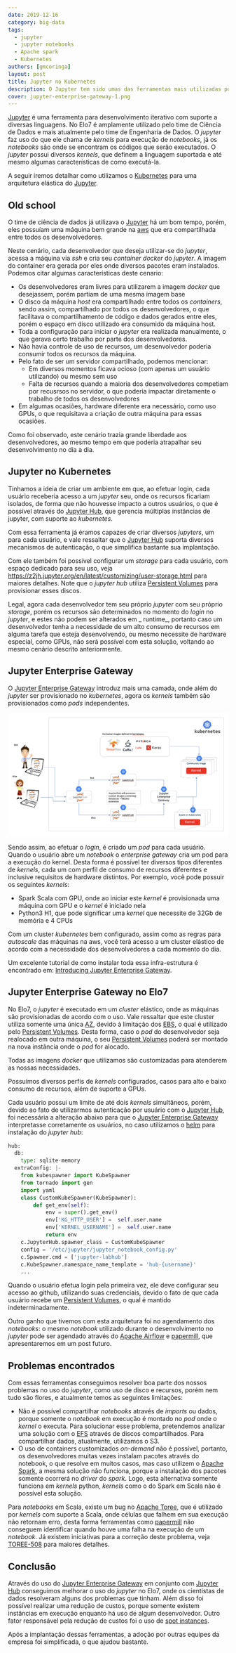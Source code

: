 ```yaml
---
date: 2019-12-16
category: big-data
tags:
  - jupyter
  - jupyter notebooks
  - Apache spark
  - Kubernetes
authors: [gmcoringa]
layout: post
title: Jupyter no Kubernetes
description: O Jupyter tem sido umas das ferramentas mais utilizadas por Cientistas de Dados e neste artigo vamos demonstrar como utilizamos o Kubernetes para um ambiente de múltiplos usuários acessando o Jupyter.
cover: jupyter-enterprise-gateway-1.png
---
```


[Jupyter](https://jupyter.org/) é uma ferramenta para desenvolvimento iterativo com suporte a diversas linguagens. No Elo7 é amplamente utilizado pelo time de Ciência de Dados e mais atualmente pelo time de Engenharia de Dados. O _jupyter_ faz uso do que ele chama de _kernels_ para execução de _notebooks_, já os _notebooks_ são onde se encontram os códigos que serão executados. O _jupyter_ possui diversos _kernels_, que definem a linguagem suportada e até mesmo algumas características de como executá-la.

 A seguir iremos detalhar como utilizamos o [Kubernetes](https://kubernetes.io/) para uma arquitetura elástica do [Jupyter](https://jupyter.org/).

## Old school

O time de ciência de dados já utilizava o [Jupyter](https://jupyter.org/) há um bom tempo, porém, eles possuíam uma máquina bem grande na [aws](https://aws.amazon.com/) que era compartilhada entre todos os desenvolvedores.

Neste cenário, cada desenvolvedor que deseja utilizar-se do _jupyter_, acessa a máquina via _ssh_ e cria seu _container_ _docker_ do _jupyter_. A imagem do container era gerada por eles onde diversos pacotes eram instalados. Podemos citar algumas características deste cenario:
* Os desenvolvedores eram livres para utilizarem a imagem _docker_ que desejassem, porém partiam de uma mesma imagem base
* O disco da máquina _host_ era compartilhado entre todos os _containers_, sendo assim, compartilhado por todos os desenvolvedores, o que facilitava o compartilhamento de código e dados gerados entre eles, porém o espaço em disco utilizado era consumido da máquina host.
* Toda a configuração para iniciar o _jupyter_ era realizada manualmente, o que gerava certo trabalho por parte dos desenvolvedores.
* Não havia controle de uso de recursos, um desenvolvedor poderia consumir todos os recursos da máquina.
* Pelo fato de ser um servidor compartilhado, podemos mencionar:
  * Em diversos momentos ficava ocioso (com apenas um usuário utilizando) ou mesmo sem uso
  * Falta de recursos quando a maioria dos desenvolvedores competiam por recusrsos no servidor, o que poderia impactar diretamente o trabalho de todos os desenvolvedores
* Em algumas ocasiões, hardware diferente era necessário, como uso GPUs, o que requisitava a criação de outra máquina para essas ocasiões.

Como foi observado, este cenário trazia grande liberdade aos desenvolvedores, ao mesmo tempo em que poderia atrapalhar seu desenvolvimento no dia a dia.

## Jupyter no Kubernetes

Tínhamos a ideia de criar um ambiente em que, ao efetuar login, cada usuário receberia acesso a um _jupyter_ seu, onde os recursos ficariam isolados, de forma que não houvesse impacto a outros usuários, o que é possível através do [Jupyter Hub](https://github.com/jupyterhub/jupyterhub), que gerencia múltiplas instâncias de jupyter, com suporte ao _kubernetes_.

Com essa ferramenta já éramos capazes de criar diversos _jupyters_, um para cada usuário, e vale ressaltar que o [Jupyter Hub](https://jupyterhub.readthedocs.io/en/stable/reference/authenticators.html) suporta diversos mecanismos de autenticação, o que simplifica bastante sua implantação.

Com ele também foi possível configurar um _storage_ para cada usuário, com espaço dedicado para seu uso, veja https://z2jh.jupyter.org/en/latest/customizing/user-storage.html para maiores detalhes. Note que o _jupyter hub_ utiliza [Persistent Volumes](https://kubernetes.io/docs/concepts/storage/persistent-volumes/) para provisionar esses discos.

Legal, agora cada desenvolvedor tem seu próprio _jupyter_ com seu próprio _storage_, porém os recursos são determinados no momento do _login_ no _jupyter_, e estes não podem ser alterados em _ runtime_, portanto caso um desenvolvedor tenha a necessidade de um alto consumo de recursos em alguma tarefa que esteja desenvolvendo, ou mesmo necessite de hardware especial, como GPUs, não será possível com esta solução, voltando ao mesmo cenário descrito anteriormente.

## Jupyter Enterprise Gateway

O [Jupyter Enterprise Gateway](https://jupyter-enterprise-gateway.readthedocs.io/en/latest/) introduz mais uma camada, onde além do _jupyter_ ser provisionado no _kubernetes_, agora os _kernels_ também são provisionados como _pods_ independentes.

![Jupyter Enterprise Gateway - Architecture](../images/jupyter-enterprise-gateway-2.png)

Sendo assim, ao efetuar o _login_, é criado um _pod_ para cada usuário. Quando o usuário abre um _notebook_ o _enterprise gateway_ cria um pod para a execução do kernel. Desta forma é possível ter diversos tipos diferentes de _kernels_, cada um com perfil de consumo de recursos diferentes e inclusive requisitos de hardware distintos. Por exemplo, você pode possuir os seguintes _kernels_:
* Spark Scala com GPU, onde ao iniciar este _kernel_ é provisionada uma máquina com GPU e o _kernel_ é iniciado nela
* Python3 H1, que pode significar uma _kernel_ que necessite de 32Gb de memória e 4 CPUs

Com um cluster _kubernetes_ bem configurado, assim como as regras para _autoscale_ das máquinas na aws, você terá acesso a um cluster elástico de acordo com a necessidade dos desenvolvedores a cada momento do dia.

Um excelente tutorial de como instalar toda essa infra-estrutura é encontrado em: [Introducing Jupyter Enterprise Gateway](https://blog.jupyter.org/introducing-jupyter-enterprise-gateway-db4859f86762).

## Jupyter Enterprise Gateway no Elo7

No Elo7, o _jupyter_ é executado em um _cluster_ elástico, onde as máquinas são provisionadas de acordo com o uso. Vale ressaltar que este cluster utiliza somente uma única [AZ](https://docs.aws.amazon.com/pt_br/AWSEC2/latest/UserGuide/using-regions-availability-zones.html#concepts-regions-availability-zones), devido à limitação dos [EBS](https://aws.amazon.com/pt/ebs/), o qual é utilizado pelo [Persistent Volumes](https://kubernetes.io/docs/concepts/storage/persistent-volumes/). Desta forma, caso o _pod_ do desenvolvedor seja realocado em outra máquina, o seu [Persistent Volumes](https://kubernetes.io/docs/concepts/storage/persistent-volumes/) poderá ser montado na nova instância onde o _pod_ for alocado.

Todas as imagens _docker_ que utilizamos são customizadas para atenderem as nossas necessidades.

Possuímos diversos perfis de _kernels_ configurados, casos para alto e baixo consumo de recursos, além de suporte a GPUs.

Cada usuário possui um limite de até dois _kernels_ simultâneos, porém, devido ao fato de utilizarmos autenticação por usuário com o [Jupyter Hub](https://github.com/jupyterhub/jupyterhub), foi necessária a alteração abaixo para que o [Jupyter Enterprise Gateway](https://jupyter-enterprise-gateway.readthedocs.io/en/latest/) interpretasse corretamente os usuários, no caso utilizamos o [helm](https://helm.sh/) para instalação do _jupyter hub_:

```python
hub:
  db:
    type: sqlite-memory
  extraConfig: |-
    from kubespawner import KubeSpawner
    from tornado import gen
    import yaml
    class CustomKubeSpawner(KubeSpawner):
        def get_env(self):
            env = super().get_env()
            env['KG_HTTP_USER'] =  self.user.name
            env['KERNEL_USERNAME'] =  self.user.name
            return env
    c.JupyterHub.spawner_class = CustomKubeSpawner
    config = '/etc/jupyter/jupyter_notebook_config.py'
    c.Spawner.cmd = ['jupyter-labhub']
    c.KubeSpawner.namespace_name_template = 'hub-{username}'
    ...
```

Quando o usuário efetua login pela primeira vez, ele deve configurar seu acesso ao github, utilizando suas credenciais, devido o fato de que cada usuário recebe um [Persistent Volumes](https://kubernetes.io/docs/concepts/storage/persistent-volumes/), o qual é mantido indeterminadamente.

Outro ganho que tivemos com esta arquitetura foi no agendamento dos _notebooks_: o mesmo _notebook_ utilizado durante o desenvolvimento no _jupyter_ pode ser agendado através do [Apache Airflow](https://airflow.apache.org/) e [papermill](https://papermill.readthedocs.io/en/latest/), que apresentaremos em um post futuro.

## Problemas encontrados

Com essas ferramentas conseguimos resolver boa parte dos nossos problemas no uso do _jupyter_, como uso de disco e recursos, porém nem tudo são flores, e atualmente temos as seguintes limitações:
* Não é possível compartilhar _notebooks_ através de _imports_ ou dados, porque somente o _notebook_ em execução é montado no _pod_ onde o _kernel_ o executa. Para solucionar esse problema, pretendemos analizar uma solução com o [EFS](https://aws.amazon.com/pt/efs/) através de discos compartilhados. Para compartilhar dados, atualmente, utilizamos o S3.
* O uso de containers customizados _on-demand_ não é possível, portanto, os desenvolvedores muitas vezes instalam pacotes através do notebook, o que resolve em muitos casos, mas caso utilizem o [Apache Spark](https://spark.apache.org/), a mesma solução não funciona, porque a instalação dos pacotes somente ocorrerá no _driver_ do _spark_. Logo, esta alternativa somente funciona em _kernels_ python, _kernels_ como o do Spark em Scala não é possível esta solução.

Para _notebooks_ em Scala, existe um bug no [Apache Toree](https://toree.apache.org/), que é utilizado por _kernels_ com suporte a Scala, onde células que falhem em sua execução não retornam erro, desta forma ferramentas como [papermill](https://papermill.readthedocs.io/en/latest/) não conseguem identificar quando houve uma falha na execução de um _notebook_. Já existem iniciativas para a correção deste problema, veja [TOREE-508](https://issues.apache.org/jira/browse/TOREE-508) para maiores detalhes.

## Conclusão

Através do uso do [Jupyter Enterprise Gateway](https://jupyter-enterprise-gateway.readthedocs.io/en/latest/) em conjunto com [Jupyter Hub](https://github.com/jupyterhub/jupyterhub) conseguimos melhorar o uso do _jupyter_ no Elo7, onde os cientistas de dados resolveram alguns dos problemas que tinham. Além disso foi possível realizar uma redução de custos, porque somente existem instâncias em execução enquanto há uso de algum desenvolvedor. Outro fator responsável pela redução de custos foi o uso de [spot instances](https://aws.amazon.com/pt/ec2/spot/).

Após a implantação dessas ferramentas, a adoção por outras equipes da empresa foi simplificada, o que ajudou bastante.
